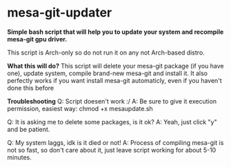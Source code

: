 # mesa-git-updater
**Simple bash script that will help you to update your system and recompile mesa-git gpu driver.**

This script is Arch-only so do not run it on any not Arch-based distro.

**What this will do?**
This script will delete your mesa-git package (if you have one), update system, compile brand-new mesa-git and install it. It also perfectly works if you want install mesa-git automaticly, even if you haven't done this before

**Troubleshooting**
Q: Script doesen't work :/
A: Be sure to give it execution permission, easiest way: chmod +x mesaupdate.sh

Q: It is asking me to delete some packages, is it ok?
A: Yeah, just click "y" and be patient.

Q: My system laggs, idk is it died or not!
A: Process of compiling mesa-git is not so fast, so don't care about it, just leave script working for about 5-10 minutes.
